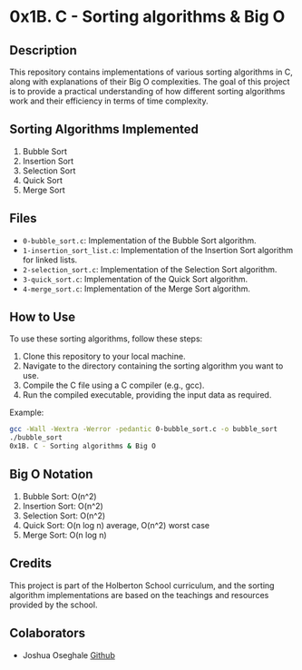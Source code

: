 # 0x1B. C - Sorting algorithms & Big O

## Description
This repository contains implementations of various sorting algorithms in C, along with explanations of their Big O complexities. The goal of this project is to provide a practical understanding of how different sorting algorithms work and their efficiency in terms of time complexity.

## Sorting Algorithms Implemented
1. Bubble Sort
2. Insertion Sort
3. Selection Sort
4. Quick Sort
5. Merge Sort

## Files
- `0-bubble_sort.c`: Implementation of the Bubble Sort algorithm.
- `1-insertion_sort_list.c`: Implementation of the Insertion Sort algorithm for linked lists.
- `2-selection_sort.c`: Implementation of the Selection Sort algorithm.
- `3-quick_sort.c`: Implementation of the Quick Sort algorithm.
- `4-merge_sort.c`: Implementation of the Merge Sort algorithm.

## How to Use
To use these sorting algorithms, follow these steps:
1. Clone this repository to your local machine.
2. Navigate to the directory containing the sorting algorithm you want to use.
3. Compile the C file using a C compiler (e.g., gcc).
4. Run the compiled executable, providing the input data as required.

Example:
```bash
gcc -Wall -Wextra -Werror -pedantic 0-bubble_sort.c -o bubble_sort
./bubble_sort
0x1B. C - Sorting algorithms & Big O
```

## Big O Notation

1. Bubble Sort: O(n^2)
2. Insertion Sort: O(n^2)
3. Selection Sort: O(n^2)
4. Quick Sort: O(n log n) average, O(n^2) worst case
5. Merge Sort: O(n log n)

## Credits
This project is part of the Holberton School curriculum, and the sorting algorithm implementations are based on the teachings and resources provided by the school.

## Colaborators
- Joshua Oseghale [Github](https://github.com/JentleJoe)
